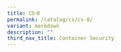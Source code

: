 ```yaml
---
title: CS᠆8
permalink: /catalog/cs/cs-8/
variant: markdown
description: ""
third_nav_title: Container Security
---
```

